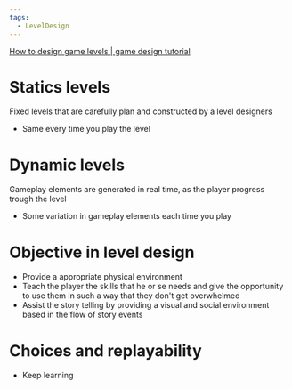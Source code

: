 ```yaml
---
tags:
  - LevelDesign
---
```

[How to design game levels | game design tutorial](https://www.youtube.com/watch?v=x7tFHrKfoT8)

# Statics levels
Fixed levels that are carefully plan and constructed by a level designers 

* Same every time you play the level 
# Dynamic levels
Gameplay elements are generated in real time, as the player progress trough the level 

* Some variation in gameplay elements each time you play

# Objective in level design

* Provide a appropriate physical environment 
* Teach the player the skills that he or se needs and give the opportunity to use them in such a way that they don't get overwhelmed
* Assist the story telling by providing a visual and social environment based in the flow of story events 

# Choices and replayability
* Keep learning
